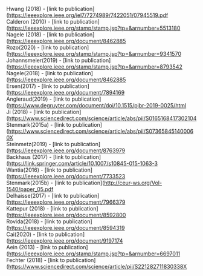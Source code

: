 Hwang (2018) - [link to publication](https://ieeexplore.ieee.org/iel7/7274989/7422051/07945519.pdf<br />
Calderon (2010) - [link to publication](https://ieeexplore.ieee.org/stamp/stamp.jsp?tp=&arnumber=5513180<br />
Nagele (2018) - [link to publication](https://ieeexplore.ieee.org/document/8462885<br />
Rozo(2020) - [link to publication](https://ieeexplore.ieee.org/stamp/stamp.jsp?tp=&arnumber=9341570<br />
Johannsmeier(2019) - [link to publication](https://ieeexplore.ieee.org/stamp/stamp.jsp?tp=&arnumber=8793542<br />
Nagele(2018) - [link to publication](https://ieeexplore.ieee.org/document/8462885<br />
Ersen(2017) - [link to publication](https://ieeexplore.ieee.org/document/7894169<br />
Angleraud(2019) - [link to publication](https://www.degruyter.com/document/doi/10.1515/pjbr-2019-0025/html<br />
Ji (2018) - [link to publication](https://www.sciencedirect.com/science/article/abs/pii/S0165168417302104<br />
Stenmark(2015a) - [link to publication](https://www.sciencedirect.com/science/article/abs/pii/S073658451400060X<br />
Steinmetz(2019) - [link to publication](https://ieeexplore.ieee.org/document/8763979<br />
Backhaus (2017) - [link to publication](https://link.springer.com/article/10.1007/s10845-015-1063-3<br />
Wantia(2016) - [link to publication](https://ieeexplore.ieee.org/document/7733523<br />
Stenmark(2015b) - [link to publication](http://ceur-ws.org/Vol-1540/paper_05.pdf<br />
Delhaisse(2017) - [link to publication](https://ieeexplore.ieee.org/document/7966379<br />
Kattepur (2018) - [link to publication](https://ieeexplore.ieee.org/document/8592800 <br />
Rovida(2018) - [link to publication](https://ieeexplore.ieee.org/document/8594319<br />
Cai(2020) - [link to publication](https://ieeexplore.ieee.org/document/9197174<br />
Aein (2013) - [link to publication](https://ieeexplore.ieee.org/stamp/stamp.jsp?tp=&arnumber=6697011<br />
Fechter (2018) - [link to publication](https://www.sciencedirect.com/science/article/pii/S221282711830338X<br />
